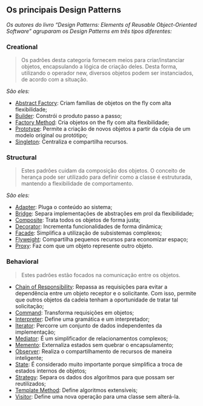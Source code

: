 ## Os principais Design Patterns

*Os autores do livro “Design Patterns: Elements of Reusable Object-Oriented Software” agruparam os Design Patterns em três tipos diferentes:*

### Creational
> Os padrões desta categoria fornecem meios para criar/instanciar objetos, encapsulando a lógica de criação deles. Desta forma, utilizando o operador new, diversos objetos podem ser instanciados, de acordo com a situação. 

*São eles:*
- [Abstract Factory](./01-Creational/abstractFactory.js): Criam famílias de objetos on the fly com alta flexibilidade;
- [Builder](./01-Creational/bulder.js): Constrói o produto passo a passo;
- [Factory Method](./01-Creational/factoryMethod.js): Cria objetos on the fly com alta flexibilidade;
- [Prototype](./01-Creational/prototype.js): Permite a criação de novos objetos a partir da cópia de um modelo original ou protótipo;
- [Singleton](./01-Creational/singleton.js): Centraliza e compartilha recursos.

### Structural
> Estes padrões cuidam da composição dos objetos. O conceito de herança pode ser utilizado para definir como a classe é estruturada, mantendo a flexibilidade de comportamento. 

*São eles:*
- [Adapter](./02-Structural/adapter.js): Pluga o conteúdo ao sistema;
- [Bridge](./02-Structural/bridge.js): Separa implementações de abstrações em prol da flexibilidade;
- [Composite](./02-Structural/composite.js): Trata todos os objetos de forma justa;
- [Decorator](./02-Structural/decorator.js): Incrementa funcionalidades de forma dinâmica;
- [Facade](./02-Structural/facade.js): Simplifica a utilização de subsistemas complexos;
- [Flyweight](./02-Structural/flyweight.js): Compartilha pequenos recursos para economizar espaço;
- [Proxy](./02-Structural/proxy.js): Faz com que um objeto represente outro objeto.

### Behavioral
> Estes padrões estão focados na comunicação entre os objetos.

- [Chain of Responsibility](./03-Behavioral/chainResponsibility.js): Repassa as requisições para evitar a dependência entre um objeto receptor e o solicitante. Com isso, permite que outros objetos da cadeia tenham a oportunidade de tratar tal solicitação;
- [Command](./03-Behavioral/command.js): Transforma requisições em objetos;
- [Interpreter](./03-Behavioral/interpreter.js): Define uma gramática e um interpretador;
- [Iterator](./03-Behavioral/iterator.js): Percorre um conjunto de dados independentes da implementação;
- [Mediator](./03-Behavioral/mediator.js): É um simplificador de relacionamentos complexos;
- [Memento](./03-Behavioral/memento.js): Externaliza estados sem quebrar o encapsulamento;
- [Observer](./03-Behavioral/observer.js): Realiza o compartilhamento de recursos de maneira inteligente;
- [State](./03-Behavioral/state.js): É considerado muito importante porque simplifica a troca de estados internos de objetos;
- [Strategy](./03-Behavioral/strategy.js): Separa os dados dos algoritmos para que possam ser reutilizados;
- [Template Method](./03-Behavioral/templateMethod.js): Define algoritmos extensíveis;
- [Visitor](./03-Behavioral/visitor.js): Define uma nova operação para uma classe sem alterá-la.






